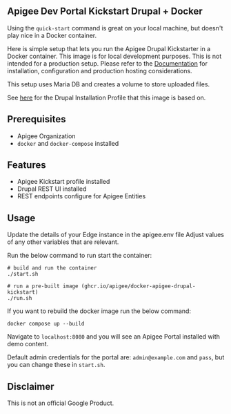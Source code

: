 Apigee Dev Portal Kickstart Drupal + Docker
---

Using the `quick-start` command is great on your local machine, but doesn't play nice in a Docker container.

Here is simple setup that lets you run the Apigee Drupal Kickstarter in a Docker container. This image is for local development purposes. This is not intended for a production setup. Please refer to the [Documentation](https://docs.apigee.com/api-platform/publish/drupal/open-source-drupal-8) for installation, configuration and production hosting considerations.

This setup uses Maria DB and creates a volume to store uploaded files.

See [here](https://github.com/apigee/apigee-devportal-kickstart-drupal) for the Drupal Installation Profile that this image is based on.

## Prerequisites

- Apigee Organization
- `docker` and `docker-compose` installed

## Features
- Apigee Kickstart profile installed
- Drupal REST UI installed
- REST endpoints configure for Apigee Entities

## Usage
Update the details of your Edge instance in the apigee.env file
Adjust values of any other variables that are relevant.

Run the below command to run start the container:
```
# build and run the container
./start.sh

# run a pre-built image (ghcr.io/apigee/docker-apigee-drupal-kickstart)
./run.sh
```

If you want to rebuild the docker image run the below command:
```
docker compose up --build
```

Navigate to `localhost:8080` and you will see an Apigee Portal installed with demo content.

Default admin credentials for the portal are: `admin@example.com` and `pass`, but you can change these in `start.sh`.

## Disclaimer

This is not an official Google Product.
